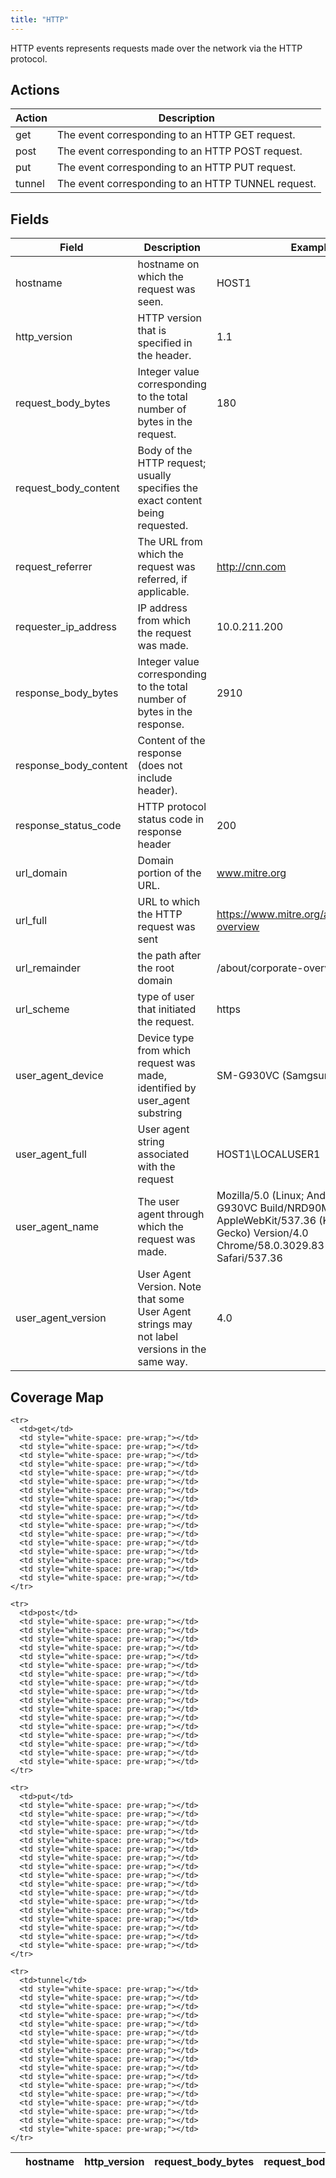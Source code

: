 ```yaml
---
title: "HTTP"
---
```

HTTP events represents requests made over the network via the HTTP protocol.

## Actions
|Action|Description|
|---|---|
|get|The event corresponding to an HTTP GET request.|
|post|The event corresponding to an HTTP POST request.|
|put|The event corresponding to an HTTP PUT request.|
|tunnel|The event corresponding to an HTTP TUNNEL request.|

## Fields
|Field|Description|Example|
|---|---|---|
hostname|hostname on which the request was seen.|HOST1
http_version|HTTP version that is specified in the header.|1.1
request_body_bytes|Integer value corresponding to the total number of bytes in the request.|180
request_body_content|Body of the HTTP request; usually specifies the exact content being requested.|
request_referrer|The URL from which the request was referred, if applicable.|http://cnn.com
requester_ip_address|IP address from which the request was made.|10.0.211.200
response_body_bytes|Integer value corresponding to the total number of bytes in the response.|2910
response_body_content|Content of the response (does not include header).|
response_status_code|HTTP protocol status code in response header|200
url_domain|Domain portion of the URL.|www.mitre.org
url_full|URL to which the HTTP request was sent|https://www.mitre.org/about/corporate-overview
url_remainder|the path after the root domain|/about/corporate-overview
url_scheme|type of user that initiated the request.|https
user_agent_device|Device type from which request was made, identified by user_agent substring|SM-G930VC (Samgsung Galaxy S7)
user_agent_full|User agent string associated with the request|HOST1\LOCALUSER1
user_agent_name|The user agent through which the request was made.|Mozilla/5.0 (Linux; Android 7.0; SM-G930VC Build/NRD90M; wv) AppleWebKit/537.36 (KHTML, like Gecko) Version/4.0 Chrome/58.0.3029.83 Mobile Safari/537.36
user_agent_version|User Agent Version. Note that some User Agent strings may not label versions in the same way.|4.0

## Coverage Map
<table>
  <thead>
    <tr>
      <th />
      <th>hostname</th>
      <th>http_version</th>
      <th>request_body_bytes</th>
      <th>request_body_content</th>
      <th>request_referrer</th>
      <th>requester_ip_address</th>
      <th>response_body_bytes</th>
      <th>response_body_content</th>
      <th>response_status_code</th>
      <th>url_domain</th>
      <th>url_full</th>
      <th>url_remainder</th>
      <th>url_scheme</th>
      <th>user_agent_device</th>
      <th>user_agent_full</th>
      <th>user_agent_name</th>
      <th>user_agent_version</th>
    </tr>
  </thead>
  <tbody>
    
    <tr>
      <td>get</td>
      <td style="white-space: pre-wrap;"></td>
      <td style="white-space: pre-wrap;"></td>
      <td style="white-space: pre-wrap;"></td>
      <td style="white-space: pre-wrap;"></td>
      <td style="white-space: pre-wrap;"></td>
      <td style="white-space: pre-wrap;"></td>
      <td style="white-space: pre-wrap;"></td>
      <td style="white-space: pre-wrap;"></td>
      <td style="white-space: pre-wrap;"></td>
      <td style="white-space: pre-wrap;"></td>
      <td style="white-space: pre-wrap;"></td>
      <td style="white-space: pre-wrap;"></td>
      <td style="white-space: pre-wrap;"></td>
      <td style="white-space: pre-wrap;"></td>
      <td style="white-space: pre-wrap;"></td>
      <td style="white-space: pre-wrap;"></td>
      <td style="white-space: pre-wrap;"></td>
    </tr>
    
    <tr>
      <td>post</td>
      <td style="white-space: pre-wrap;"></td>
      <td style="white-space: pre-wrap;"></td>
      <td style="white-space: pre-wrap;"></td>
      <td style="white-space: pre-wrap;"></td>
      <td style="white-space: pre-wrap;"></td>
      <td style="white-space: pre-wrap;"></td>
      <td style="white-space: pre-wrap;"></td>
      <td style="white-space: pre-wrap;"></td>
      <td style="white-space: pre-wrap;"></td>
      <td style="white-space: pre-wrap;"></td>
      <td style="white-space: pre-wrap;"></td>
      <td style="white-space: pre-wrap;"></td>
      <td style="white-space: pre-wrap;"></td>
      <td style="white-space: pre-wrap;"></td>
      <td style="white-space: pre-wrap;"></td>
      <td style="white-space: pre-wrap;"></td>
      <td style="white-space: pre-wrap;"></td>
    </tr>
    
    <tr>
      <td>put</td>
      <td style="white-space: pre-wrap;"></td>
      <td style="white-space: pre-wrap;"></td>
      <td style="white-space: pre-wrap;"></td>
      <td style="white-space: pre-wrap;"></td>
      <td style="white-space: pre-wrap;"></td>
      <td style="white-space: pre-wrap;"></td>
      <td style="white-space: pre-wrap;"></td>
      <td style="white-space: pre-wrap;"></td>
      <td style="white-space: pre-wrap;"></td>
      <td style="white-space: pre-wrap;"></td>
      <td style="white-space: pre-wrap;"></td>
      <td style="white-space: pre-wrap;"></td>
      <td style="white-space: pre-wrap;"></td>
      <td style="white-space: pre-wrap;"></td>
      <td style="white-space: pre-wrap;"></td>
      <td style="white-space: pre-wrap;"></td>
      <td style="white-space: pre-wrap;"></td>
    </tr>
    
    <tr>
      <td>tunnel</td>
      <td style="white-space: pre-wrap;"></td>
      <td style="white-space: pre-wrap;"></td>
      <td style="white-space: pre-wrap;"></td>
      <td style="white-space: pre-wrap;"></td>
      <td style="white-space: pre-wrap;"></td>
      <td style="white-space: pre-wrap;"></td>
      <td style="white-space: pre-wrap;"></td>
      <td style="white-space: pre-wrap;"></td>
      <td style="white-space: pre-wrap;"></td>
      <td style="white-space: pre-wrap;"></td>
      <td style="white-space: pre-wrap;"></td>
      <td style="white-space: pre-wrap;"></td>
      <td style="white-space: pre-wrap;"></td>
      <td style="white-space: pre-wrap;"></td>
      <td style="white-space: pre-wrap;"></td>
      <td style="white-space: pre-wrap;"></td>
      <td style="white-space: pre-wrap;"></td>
    </tr>
    
  </tbody>
</table>